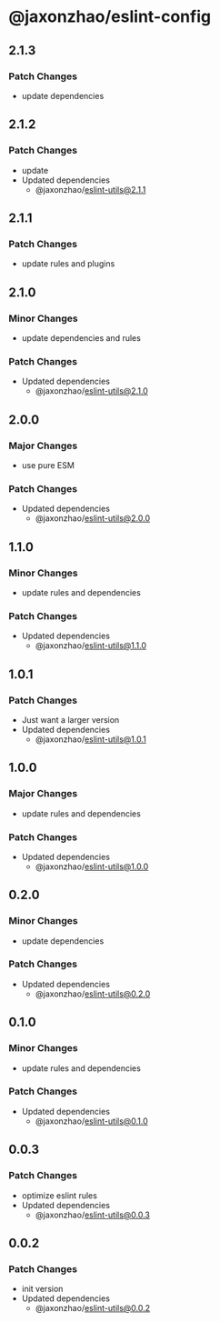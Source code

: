 # @jaxonzhao/eslint-config

## 2.1.3

### Patch Changes

- update dependencies

## 2.1.2

### Patch Changes

- update
- Updated dependencies
  - @jaxonzhao/eslint-utils@2.1.1

## 2.1.1

### Patch Changes

- update rules and plugins

## 2.1.0

### Minor Changes

- update dependencies and rules

### Patch Changes

- Updated dependencies
  - @jaxonzhao/eslint-utils@2.1.0

## 2.0.0

### Major Changes

- use pure ESM

### Patch Changes

- Updated dependencies
  - @jaxonzhao/eslint-utils@2.0.0

## 1.1.0

### Minor Changes

- update rules and dependencies

### Patch Changes

- Updated dependencies
  - @jaxonzhao/eslint-utils@1.1.0

## 1.0.1

### Patch Changes

- Just want a larger version
- Updated dependencies
  - @jaxonzhao/eslint-utils@1.0.1

## 1.0.0

### Major Changes

- update rules and dependencies

### Patch Changes

- Updated dependencies
  - @jaxonzhao/eslint-utils@1.0.0

## 0.2.0

### Minor Changes

- update dependencies

### Patch Changes

- Updated dependencies
  - @jaxonzhao/eslint-utils@0.2.0

## 0.1.0

### Minor Changes

- update rules and dependencies

### Patch Changes

- Updated dependencies
  - @jaxonzhao/eslint-utils@0.1.0

## 0.0.3

### Patch Changes

- optimize eslint rules
- Updated dependencies
  - @jaxonzhao/eslint-utils@0.0.3

## 0.0.2

### Patch Changes

- init version
- Updated dependencies
  - @jaxonzhao/eslint-utils@0.0.2
